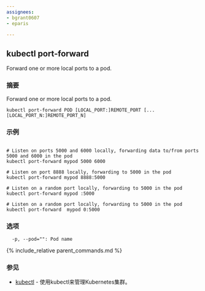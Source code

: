 ```yaml
---
assignees:
- bgrant0607
- eparis

---
```

## kubectl port-forward

Forward one or more local ports to a pod.

### 摘要


Forward one or more local ports to a pod.

```
kubectl port-forward POD [LOCAL_PORT:]REMOTE_PORT [...[LOCAL_PORT_N:]REMOTE_PORT_N]
```

### 示例

```

# Listen on ports 5000 and 6000 locally, forwarding data to/from ports 5000 and 6000 in the pod
kubectl port-forward mypod 5000 6000

# Listen on port 8888 locally, forwarding to 5000 in the pod
kubectl port-forward mypod 8888:5000

# Listen on a random port locally, forwarding to 5000 in the pod
kubectl port-forward mypod :5000

# Listen on a random port locally, forwarding to 5000 in the pod
kubectl port-forward  mypod 0:5000
```

### 选项

```
  -p, --pod="": Pod name
```

{% include_relative parent_commands.md %}

### 参见

* [kubectl](/docs/user-guide/kubectl/kubectl/)	 - 使用kubectl来管理Kubernetes集群。


